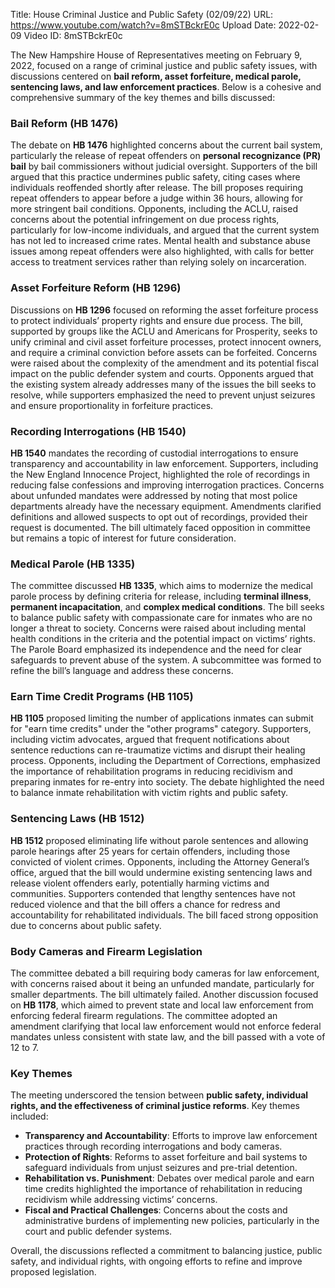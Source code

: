 Title: House Criminal Justice and Public Safety (02/09/22)
URL: https://www.youtube.com/watch?v=8mSTBckrE0c
Upload Date: 2022-02-09
Video ID: 8mSTBckrE0c

The New Hampshire House of Representatives meeting on February 9, 2022, focused on a range of criminal justice and public safety issues, with discussions centered on **bail reform, asset forfeiture, medical parole, sentencing laws, and law enforcement practices**. Below is a cohesive and comprehensive summary of the key themes and bills discussed:

### **Bail Reform (HB 1476)**
The debate on **HB 1476** highlighted concerns about the current bail system, particularly the release of repeat offenders on **personal recognizance (PR) bail** by bail commissioners without judicial oversight. Supporters of the bill argued that this practice undermines public safety, citing cases where individuals reoffended shortly after release. The bill proposes requiring repeat offenders to appear before a judge within 36 hours, allowing for more stringent bail conditions. Opponents, including the ACLU, raised concerns about the potential infringement on due process rights, particularly for low-income individuals, and argued that the current system has not led to increased crime rates. Mental health and substance abuse issues among repeat offenders were also highlighted, with calls for better access to treatment services rather than relying solely on incarceration.

### **Asset Forfeiture Reform (HB 1296)**
Discussions on **HB 1296** focused on reforming the asset forfeiture process to protect individuals’ property rights and ensure due process. The bill, supported by groups like the ACLU and Americans for Prosperity, seeks to unify criminal and civil asset forfeiture processes, protect innocent owners, and require a criminal conviction before assets can be forfeited. Concerns were raised about the complexity of the amendment and its potential fiscal impact on the public defender system and courts. Opponents argued that the existing system already addresses many of the issues the bill seeks to resolve, while supporters emphasized the need to prevent unjust seizures and ensure proportionality in forfeiture practices.

### **Recording Interrogations (HB 1540)**
**HB 1540** mandates the recording of custodial interrogations to ensure transparency and accountability in law enforcement. Supporters, including the New England Innocence Project, highlighted the role of recordings in reducing false confessions and improving interrogation practices. Concerns about unfunded mandates were addressed by noting that most police departments already have the necessary equipment. Amendments clarified definitions and allowed suspects to opt out of recordings, provided their request is documented. The bill ultimately faced opposition in committee but remains a topic of interest for future consideration.

### **Medical Parole (HB 1335)**
The committee discussed **HB 1335**, which aims to modernize the medical parole process by defining criteria for release, including **terminal illness**, **permanent incapacitation**, and **complex medical conditions**. The bill seeks to balance public safety with compassionate care for inmates who are no longer a threat to society. Concerns were raised about including mental health conditions in the criteria and the potential impact on victims’ rights. The Parole Board emphasized its independence and the need for clear safeguards to prevent abuse of the system. A subcommittee was formed to refine the bill’s language and address these concerns.

### **Earn Time Credit Programs (HB 1105)**
**HB 1105** proposed limiting the number of applications inmates can submit for "earn time credits" under the "other programs" category. Supporters, including victim advocates, argued that frequent notifications about sentence reductions can re-traumatize victims and disrupt their healing process. Opponents, including the Department of Corrections, emphasized the importance of rehabilitation programs in reducing recidivism and preparing inmates for re-entry into society. The debate highlighted the need to balance inmate rehabilitation with victim rights and public safety.

### **Sentencing Laws (HB 1512)**
**HB 1512** proposed eliminating life without parole sentences and allowing parole hearings after 25 years for certain offenders, including those convicted of violent crimes. Opponents, including the Attorney General’s office, argued that the bill would undermine existing sentencing laws and release violent offenders early, potentially harming victims and communities. Supporters contended that lengthy sentences have not reduced violence and that the bill offers a chance for redress and accountability for rehabilitated individuals. The bill faced strong opposition due to concerns about public safety.

### **Body Cameras and Firearm Legislation**
The committee debated a bill requiring body cameras for law enforcement, with concerns raised about it being an unfunded mandate, particularly for smaller departments. The bill ultimately failed. Another discussion focused on **HB 1178**, which aimed to prevent state and local law enforcement from enforcing federal firearm regulations. The committee adopted an amendment clarifying that local law enforcement would not enforce federal mandates unless consistent with state law, and the bill passed with a vote of 12 to 7.

### **Key Themes**
The meeting underscored the tension between **public safety, individual rights, and the effectiveness of criminal justice reforms**. Key themes included:
- **Transparency and Accountability**: Efforts to improve law enforcement practices through recording interrogations and body cameras.
- **Protection of Rights**: Reforms to asset forfeiture and bail systems to safeguard individuals from unjust seizures and pre-trial detention.
- **Rehabilitation vs. Punishment**: Debates over medical parole and earn time credits highlighted the importance of rehabilitation in reducing recidivism while addressing victims’ concerns.
- **Fiscal and Practical Challenges**: Concerns about the costs and administrative burdens of implementing new policies, particularly in the court and public defender systems.

Overall, the discussions reflected a commitment to balancing justice, public safety, and individual rights, with ongoing efforts to refine and improve proposed legislation.
